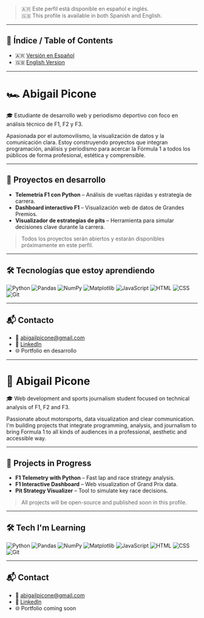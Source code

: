 > 🇦🇷 Este perfil está disponible en español e inglés.  
> 🇬🇧 This profile is available in both Spanish and English.

---

 ## 📑 Índice / Table of Contents

- 🇦🇷 [Versión en Español](#-Abigail-Picone)
- 🇬🇧 [English Version](#-Abigail-Picone-1)

---

# 🏎️ Abigail Picone

🎓 Estudiante de desarrollo web y periodismo deportivo con foco en análisis técnico de F1, F2 y F3.

Apasionada por el automovilismo, la visualización de datos y la comunicación clara. Estoy construyendo proyectos que integran programación, análisis y periodismo para acercar la Fórmula 1 a todos los públicos de forma profesional, estética y comprensible.

---

## 🚧 Proyectos en desarrollo

- **Telemetría F1 con Python** – Análisis de vueltas rápidas y estrategia de carrera.
- **Dashboard interactivo F1** – Visualización web de datos de Grandes Premios.
- **Visualizador de estrategias de pits** – Herramienta para simular decisiones clave durante la carrera.

> Todos los proyectos serán abiertos y estarán disponibles próximamente en este perfil.

---

## 🛠️ Tecnologías que estoy aprendiendo

![Python](https://img.shields.io/badge/Python-3776AB?style=for-the-badge&logo=python&logoColor=white)
![Pandas](https://img.shields.io/badge/Pandas-150458?style=for-the-badge&logo=pandas&logoColor=white)
![NumPy](https://img.shields.io/badge/NumPy-013243?style=for-the-badge&logo=numpy&logoColor=white)
![Matplotlib](https://img.shields.io/badge/Matplotlib-11557C?style=for-the-badge&logo=matplotlib&logoColor=white)
![JavaScript](https://img.shields.io/badge/JavaScript-F7DF1E?style=for-the-badge&logo=javascript&logoColor=black)
![HTML](https://img.shields.io/badge/HTML5-E34F26?style=for-the-badge&logo=html5&logoColor=white)
![CSS](https://img.shields.io/badge/CSS3-1572B6?style=for-the-badge&logo=css3&logoColor=white)
![Git](https://img.shields.io/badge/Git-F05032?style=for-the-badge&logo=git&logoColor=white)

---

## 📬 Contacto

- 📧 abigailpicone@gmail.com  
- 💼 [LinkedIn](https://www.linkedin.com/in/abigail-picone)  
- 🌐 Portfolio en desarrollo

---

# 🏁 Abigail Picone

🎓 Web development and sports journalism student focused on technical analysis of F1, F2 and F3.

Passionate about motorsports, data visualization and clear communication. I'm building projects that integrate programming, analysis, and journalism to bring Formula 1 to all kinds of audiences in a professional, aesthetic and accessible way.

---

## 🚧 Projects in Progress

- **F1 Telemetry with Python** – Fast lap and race strategy analysis.
- **F1 Interactive Dashboard** – Web visualization of Grand Prix data.
- **Pit Strategy Visualizer** – Tool to simulate key race decisions.

> All projects will be open-source and published soon in this profile.

---

## 🛠️ Tech I'm Learning

![Python](https://img.shields.io/badge/Python-3776AB?style=for-the-badge&logo=python&logoColor=white)
![Pandas](https://img.shields.io/badge/Pandas-150458?style=for-the-badge&logo=pandas&logoColor=white)
![NumPy](https://img.shields.io/badge/NumPy-013243?style=for-the-badge&logo=numpy&logoColor=white)
![Matplotlib](https://img.shields.io/badge/Matplotlib-11557C?style=for-the-badge&logo=matplotlib&logoColor=white)
![JavaScript](https://img.shields.io/badge/JavaScript-F7DF1E?style=for-the-badge&logo=javascript&logoColor=black)
![HTML](https://img.shields.io/badge/HTML5-E34F26?style=for-the-badge&logo=html5&logoColor=white)
![CSS](https://img.shields.io/badge/CSS3-1572B6?style=for-the-badge&logo=css3&logoColor=white)
![Git](https://img.shields.io/badge/Git-F05032?style=for-the-badge&logo=git&logoColor=white)


---

## 📬 Contact

- 📧 abigailpicone@gmail.com  
- 💼 [LinkedIn](https://www.linkedin.com/in/abigail-picone)  
- 🌐 Portfolio coming soon
